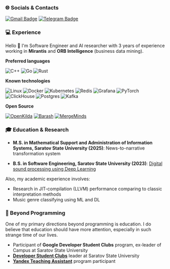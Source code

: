 ### 🌐 Socials & Contacts

[![Gmail Badge](https://img.shields.io/badge/-nrydanov-c14438?style=flat&logo=Gmail&logoColor=white&link=find.art.in.living@gmail.com)](mailto:find.art.in.living@gmail.com)
[![Telegram Badge](https://img.shields.io/badge/-nrydanov-0088cc?style=flat&logo=telegram&logoColor=white&link=https://t.me/nrydanov)](https://t.me/nrydanov)

### 💻 Experience

Hello 👋 I'm Software Engineer and AI researcher with 3 years of experience working in **Mirantis** and **ORB Intelligence** (business data mining).

**Preferred languages**

![C++](https://img.shields.io/badge/c++-%2300599C.svg?style=for-the-badge&logo=c%2B%2B&logoColor=white)
![Go](https://img.shields.io/badge/go-%2300ADD8.svg?style=for-the-badge&logo=go&logoColor=white)
![Rust](https://img.shields.io/badge/rust-%23000000.svg?style=for-the-badge&logo=rust&logoColor=white)

**Known technologies**

![Linux](https://img.shields.io/badge/Linux-FCC624?style=flat&logo=linux&logoColor=black)
![Docker](https://img.shields.io/badge/Docker-2496ED?style=flat&logo=docker&logoColor=white)
![Kubernetes](https://img.shields.io/badge/Kubernetes-326CE5?style=flat&logo=kubernetes&logoColor=white)
![Redis](https://img.shields.io/badge/Redis-DC382D?style=flat&logo=redis&logoColor=white)
![Grafana](https://img.shields.io/badge/Grafana-F46800?style=flat&logo=grafana&logoColor=white)
![PyTorch](https://img.shields.io/badge/PyTorch-EE4C2C?style=flat&logo=pytorch&logoColor=white)
![ClickHouse](https://img.shields.io/badge/ClickHouse-FCFF74?style=flat&logo=clickhouse&logoColor=black)
![Postgres](https://img.shields.io/badge/Postgres-4169e1?style=flat&logo=postgresql&logoColor=white)
![Kafka](https://img.shields.io/badge/Kafka-231F20?style=flat&logo=apachekafka&logoColor=white)

**Open Source**

[![OpenKilda](https://img.shields.io/badge/OpenKilda-Contributor-blue)](https://github.com/telstra/open-kilda/pulls?q=is%3Apr+author%3Anrydanov+is%3Aclosed)
[![Barash](https://img.shields.io/badge/Barash-Maintainer-blue)](https://github.com/kiltia/barash)
[![MergeMinds](https://img.shields.io/badge/MergeMinds-Maintainer-blue)](https://github.com/MergeMinds/mm-backend-go)


### 🎓 Education & Research

- **M.S. in Mathematical Support and Administration of Information Systems, Saratov State University (2025)**: News-to-narrative transformation system

- **B.S. in Software Engineering, Saratov State University (2023)**: [Digital sound processing using Deep Learning](https://github.com/nrydanov/deep-learning-dsp)


Also, my academic experience involves:
- Research in JIT-compilation (LLVM) performance comparing to classic interpretation methods
- Music genre classifying using ML and DL

### 🌱 Beyond Programming

One of my primary directions beyond programming is education. I do believe that education should have more attention, especially in such strange time of our lives.

- Participant of **Google Developer Student Clubs** program, ex-leader of Campus at Saratov State University
- [**Developer Student Clubs**](https://dsc.alivetech.org) leader at Saratov State University
- [**Yandex Teaching Assistant**](https://education.yandex.ru/teaching-assistants) program participant




